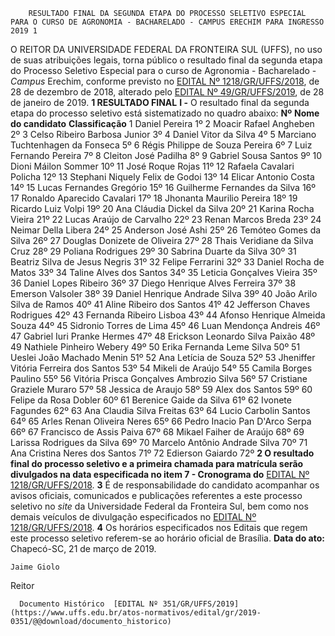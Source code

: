         RESULTADO FINAL DA SEGUNDA ETAPA DO PROCESSO SELETIVO ESPECIAL PARA O CURSO DE AGRONOMIA - BACHARELADO - CAMPUS ERECHIM PARA INGRESSO 2019 1  

 O REITOR DA UNIVERSIDADE FEDERAL DA FRONTEIRA SUL (UFFS), no uso de suas atribuições legais, torna público o resultado final da segunda etapa do Processo Seletivo Especial para o curso de Agronomia - Bacharelado - *Campus*  Erechim, conforme previsto no [EDITAL Nº 1218/GR/UFFS/2018](https://www.uffs.edu.br/atos-normativos/edital/gr/2018-1218), de 28 de dezembro de 2018, alterado pelo [EDITAL Nº 49/GR/UFFS/2019](https://www.uffs.edu.br/atos-normativos/edital/gr/2019-0049), de 28 de janeiro de 2019.  **1 RESULTADO FINAL** **I -**  O resultado final da segunda etapa do processo seletivo está sistematizado no quadro abaixo:     **Nº**    **Nome do candidato**   **Classificação**     1   Daniel Pereira   1º     2   Moacir Rafael Angheben   2º     3   Celso Ribeiro Barbosa Junior   3º     4   Daniel Vitor da Silva   4º     5   Marciano Tuchtenhagen da Fonseca   5º     6   Régis Philippe de Souza Pereira   6º     7   Luiz Fernando Pereira   7º     8   Cleiton José Padilha   8º     9   Gabriel Sousa Santos   9º     10   Dioni Máilon Sommer   10º     11   José Roque Rojas   11º     12   Rafaela Cavalari Policha   12º     13   Stephani Niquely Felix de Godoi   13º     14   Elicar Antonio Costa   14º     15   Lucas Fernandes Gregório   15º     16   Guilherme Fernandes da Silva   16º     17   Ronaldo Aparecido Cavalari   17º     18   Jhonanta Maurilio Pereira   18º     19   Ricardo Luiz Volpi   19º     20   Ana Cláudia Dickel da Silva   20º     21   Karina Rocha Vieira   21º     22   Lucas Araújo de Carvalho   22º     23   Renan Marcos Breda   23º     24   Neimar Della Libera   24º     25   Anderson José Ashi   25º     26   Temóteo Gomes da Silva   26º     27   Douglas Donizete de Oliveira   27º     28   Thais Veridiane da Silva Cruz   28º     29   Poliana Rodrigues   29º     30   Sabrina Duarte da Silva   30º     31   Beatriz Silva de Jesus Negris   31º     32   Felipe Ferrarini   32º     33   Daniel Rocha de Matos   33º     34   Taline Alves dos Santos   34º     35   Leticia Gonçalves Vieira   35º     36   Daniel Lopes Ribeiro   36º     37   Diego Henrique Alves Ferreira   37º     38   Emerson Valsoler   38º     39   Daniel Henrique Andrade Silva   39º     40   João Arilo Silva de Ramos   40º     41   Aline Ribeiro dos Santos   41º     42   Jefferson Chaves Rodrigues   42º     43   Fernanda Ribeiro Lisboa   43º     44   Afonso Henrique Almeida Souza   44º     45   Sidronio Torres de Lima   45º     46   Luan Mendonça Andreis   46º     47   Gabriel Iuri Pranke Hermes   47º     48   Erickson Leonardo Silva Paixão   48º     49   Nathiele Pinheiro Webery   49º     50   Erika Fernanda Leme Silva   50º     51   Ueslei João Machado Menin   51º     52   Ana Letícia de Souza   52º     53   Jheniffer Vitória Ferreira dos Santos   53º     54   Mikeli de Araújo   54º     55   Camila Borges Paulino   55º     56   Vitória Prisca Gonçalves Ambrozio Silva   56º     57   Cristiane Graziele Muraro   57º     58   Jessica de Araujo   58º     59   Alex dos Santos   59º     60   Felipe da Rosa Dobler   60º     61   Berenice Gaide da Silva   61º     62   Ivonete Fagundes   62º     63   Ana Claudia Silva Freitas   63º     64   Lucio Carbolin Santos   64º     65   Arles Renan Oliveira Neres   65º     66   Pedro Inacio Pan D'Arco Serpa   66º     67   Francisco de Assis Paiva   67º     68   Mikael Faiher de Araújo   68º     69   Larissa Rodrigues da Silva   69º     70   Marcelo Antônio Andrade Silva   70º     71   Ana Cristina Neres dos Santos   71º     72   Edierson Gaiardo   72º      **2 O resultado final do processo seletivo e a primeira chamada para matrícula serão divulgados na data especificada no item 7 - Cronograma do**  [EDITAL Nº 1218/GR/UFFS/2018](https://www.uffs.edu.br/atos-normativos/edital/gr/2018-1218).   **3**  É de responsabilidade do candidato acompanhar os avisos oficiais, comunicados e publicações referentes a este processo seletivo no *site* da Universidade Federal da Fronteira Sul, bem como nos demais veículos de divulgação especificados no [EDITAL Nº 1218/GR/UFFS/2018](https://www.uffs.edu.br/atos-normativos/edital/gr/2018-1218).   **4**  Os horários especificados nos Editais que regem este processo seletivo referem-se ao horário oficial de Brasília.      **Data do ato:** Chapecó-SC, 21 de março de 2019.   
 

    Jaime Giolo   
 Reitor 

      Documento Histórico  [EDITAL Nº 351/GR/UFFS/2019](https://www.uffs.edu.br/atos-normativos/edital/gr/2019-0351/@@download/documento_historico)     
      